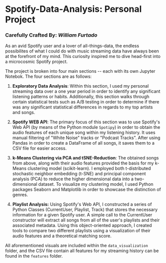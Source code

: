# Spotify-Data-Analysis: Personal Project

### Carefully Crafted By: *William Furtado*

As an avid Spotify user and a lover of all-things-data, the endless possibilites of what I could do with music streaming data have always been
at the forefront of my mind. This curiosity inspired me to dive head-first into a microcosmic Spotify project.

The project is broken into four main sections -- each with its own Jupyter Notebok. The four sections are as follows:

1. **Exploratory Data Analysis**: Within this section, I used my personal streaming data over a one year period in order to identify any significant listening patterns or habits. Additionally, this section walks through certain statistical tests such as A/B testing in order to determine if there was any significant statistical differences in regards to my top artists and songs.

2. **Spotify WEB API**: The primary focus of this section was to use Spotify's Web API (by means of the Python module `Spotipy`) in order to obtain the audio features of each unique song within my listening history. It uses manual filtering of "White Noise" tracks or "Podcast Tracks". After using Pandas in order to create a DataFrame of all songs, it saves them to a CSV file for easier access.

3. **k-Means Clustering via PCA and tSNE-Reduction**: The obtained songs from above, along with their audio features provided the basis for my k-Means clustering model (scikit-learn). I employed both t-distributed stochastic neighbor embedding (t-SNE) and principal component analysis (PCA) to reduce the  higher dimensional data into a 
two-dimensional dataset. To visualize my clustering model, I used Python packages Seaborn and Matplotlib in order to showcase the distinction of genres.

4. **Playlist Analysis:** Using Spotify's Web API, I constructed a series of Python Classes (CurrentUser, Playlist, Track) that stores the necessary information for a given Spotify user. A simple call to the CurrentUser constructor will extract all songs from all of the user's playlists and their associated metadata. Using this object-oriented approach, I created tools to compare two different playlists using a visualization of their audio features and a theoretical matching score.

All aforementioned visuals are included within the `data_visualization` folder, and the CSV file contain all features for my streaming history can be found in the `features` folder.

